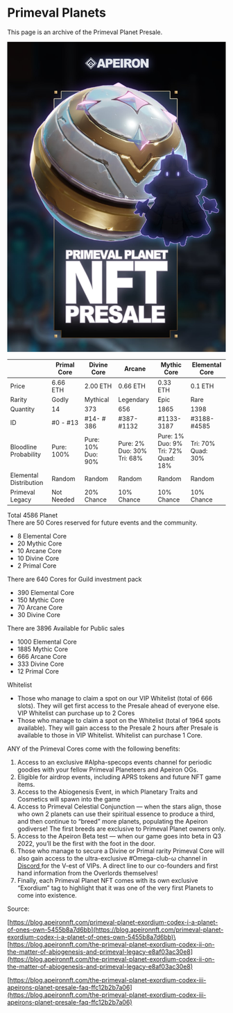 # Primeval Planets

This page is an archive of the Primeval Planet Presale.&#x20;

![](<../../../../.gitbook/assets/image (75).png>)

<table><thead><tr><th width="150"> </th><th width="150">Primal Core</th><th width="150">Divine Core</th><th width="150">Arcane</th><th width="150">Mythic Core</th><th width="150">Elemental Core</th></tr></thead><tbody><tr><td>Price</td><td>6.66 ETH</td><td>2.00 ETH</td><td>0.66 ETH</td><td>0.33 ETH</td><td>0.1 ETH</td></tr><tr><td>Rarity</td><td>Godly</td><td>Mythical</td><td>Legendary</td><td>Epic</td><td>Rare</td></tr><tr><td>Quantity</td><td>14</td><td>373</td><td>656</td><td>1865</td><td>1398</td></tr><tr><td>ID</td><td>#0 - #13</td><td>#14- # 386</td><td>#387- #1132</td><td>#1133-3187</td><td>#3188-#4585</td></tr><tr><td>Bloodline Probability</td><td>Pure: 100%</td><td>Pure: 10%<br>Duo: 90%</td><td>Pure: 2%<br>Duo: 30%<br>Tri: 68%</td><td>Pure: 1%<br>Duo: 9%<br>Tri: 72%<br>Quad: 18%</td><td>Tri: 70%<br>Quad: 30%</td></tr><tr><td>Elemental Distribution</td><td>Random</td><td>Random</td><td>Random</td><td>Random</td><td>Random</td></tr><tr><td>Primeval Legacy</td><td>Not Needed</td><td>20% Chance</td><td>10% Chance</td><td>10% Chance</td><td>10% Chance</td></tr></tbody></table>

Total 4586 Planet\
There are 50 Cores reserved for future events and the community.

* 8 Elemental Core
* 20 Mythic Core
* 10 Arcane Core
* 10 Divine Core
* 2 Primal Core

There are 640 Cores for Guild investment pack&#x20;

* 390 Elemental Core
* 150 Mythic Core
* 70 Arcane Core
* 30 Divine Core

There are 3896 Available for Public sales&#x20;

* 1000 Elemental Core
* 1885 Mythic Core
* 666 Arcane Core
* 333 Divine Core
* 12 Primal Core

Whitelist

* Those who manage to claim a spot on our VIP Whitelist (total of 666 slots). They will get first access to the Presale ahead of everyone else. VIP Whitelist can purchase up to 2 Cores
* Those who manage to claim a spot on the Whitelist (total of 1964 spots available). They will gain access to the Presale 2 hours after Presale is available to those in VIP Whitelist. Whitelist can purchase 1 Core.

ANY of the Primeval Cores come with the following benefits:

1. Access to an exclusive #Alpha-specops events channel for periodic goodies with your fellow Primeval Planeteers and Apeiron OGs.
2. Eligible for airdrop events, including APRS tokens and future NFT game items.
3. Access to the Abiogenesis Event, in which Planetary Traits and Cosmetics will spawn into the game
4. Access to Primeval Celestial Conjunction — when the stars align, those who own 2 planets can use their spiritual essence to produce a third, and then continue to “breed” more planets, populating the Apeiron godiverse! The first breeds are exclusive to Primeval Planet owners only.
5. Access to the Apeiron Beta test — when our game goes into beta in Q3 2022, you’ll be the first with the foot in the door.
6. Those who manage to secure a Divine or Primal rarity Primeval Core will also gain access to the ultra-exclusive #Omega-club-ω channel in [Discord ](https://discord.gg/apeironnft)for the V-est of VIPs. A direct line to our co-founders and first hand information from the Overlords themselves!
7. Finally, each Primeval Planet NFT comes with its own exclusive “Exordium” tag to highlight that it was one of the very first Planets to come into existence.

Source:&#x20;

[https://blog.apeironnft.com/primeval-planet-exordium-codex-i-a-planet-of-ones-own-5455b8a7d6bb](https://blog.apeironnft.com/primeval-planet-exordium-codex-i-a-planet-of-ones-own-5455b8a7d6bb)\
\
[https://blog.apeironnft.com/the-primeval-planet-exordium-codex-ii-on-the-matter-of-abiogenesis-and-primeval-legacy-e8af03ac30e8](https://blog.apeironnft.com/the-primeval-planet-exordium-codex-ii-on-the-matter-of-abiogenesis-and-primeval-legacy-e8af03ac30e8)

[https://blog.apeironnft.com/the-primeval-planet-exordium-codex-iii-apeirons-planet-presale-faq-ffc12b2b7a06](https://blog.apeironnft.com/the-primeval-planet-exordium-codex-iii-apeirons-planet-presale-faq-ffc12b2b7a06)

